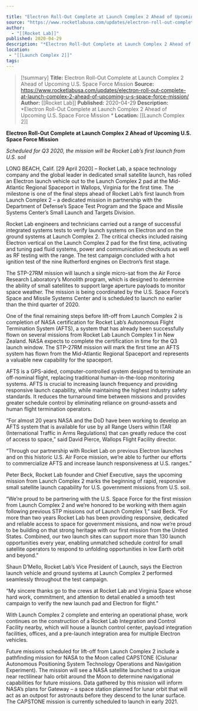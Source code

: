 ```yaml
---

title: "Electron Roll-Out Complete at Launch Complex 2 Ahead of Upcoming U.S. Space Force Mission "
source: "https://www.rocketlabusa.com/updates/electron-roll-out-complete-at-launch-complex-2-ahead-of-upcoming-u-s-space-force-mission/"
author:
  - "[[Rocket Lab]]"
published: 2020-04-29
description: "*Electron Roll-Out Complete at Launch Complex 2 Ahead of Upcoming U.S. Space Force Mission *"
location:
 - "[[Launch Complex 2]]"
tags:
---
```

>[!summary]
**Title:** Electron Roll-Out Complete at Launch Complex 2 Ahead of Upcoming U.S. Space Force Mission 
**Source:** https://www.rocketlabusa.com/updates/electron-roll-out-complete-at-launch-complex-2-ahead-of-upcoming-u-s-space-force-mission/
**Author:** [[Rocket Lab]]
**Published:** 2020-04-29
**Description:** *Electron Roll-Out Complete at Launch Complex 2 Ahead of Upcoming U.S. Space Force Mission *
**Location:** [[Launch Complex 2]]

**Electron Roll-Out Complete at Launch Complex 2 Ahead of Upcoming U.S. Space Force Mission** 

*Scheduled for Q3 2020, the mission will be Rocket Lab’s first launch from U.S. soil* 

LONG BEACH, Calif. \[29 April 2020\] – Rocket Lab, a space technology company and the global leader in dedicated small satellite launch, has rolled an Electron launch vehicle out to the Launch Complex 2 pad at the Mid-Atlantic Regional Spaceport in Wallops, Virginia for the first time. The milestone is one of the final steps ahead of Rocket Lab’s first launch from Launch Complex 2 – a dedicated mission in partnership with the Department of Defense’s Space Test Program and the Space and Missile Systems Center’s Small Launch and Targets Division. 

Rocket Lab engineers and technicians carried out a range of successful integrated systems tests to verify launch systems on Electron and on the ground systems at Launch Complex 2. The critical checks included raising Electron vertical on the Launch Complex 2 pad for the first time, activating and tuning pad fluid systems, power and communication checkouts as well as RF testing with the range. The test campaign concluded with a hot ignition test of the nine Rutherford engines on Electron’s first stage.

The STP-27RM mission will launch a single micro-sat from the Air Force Research Laboratory’s Monolith program, which is designed to determine the ability of small satellites to support large aperture payloads to monitor space weather. The mission is being coordinated by the U.S. Space Force’s Space and Missile Systems Center and is scheduled to launch no earlier than the third quarter of 2020.

One of the final remaining steps before lift-off from Launch Complex 2 is completion of NASA certification for Rocket Lab’s Autonomous Flight Termination System (AFTS), a system that has already been successfully flown on several missions from Rocket Lab Launch Complex 1 in New Zealand. NASA expects to complete the certification in time for the Q3 launch window. The STP-27RM mission will mark the first time an AFTS system has flown from the Mid-Atlantic Regional Spaceport and represents a valuable new capability for the spaceport.

AFTS is a GPS-aided, computer-controlled system designed to terminate an off-nominal flight, replacing traditional human-in-the-loop monitoring systems. AFTS is crucial to increasing launch frequency and providing responsive launch capability, while maintaining the highest industry safety standards. It reduces the turnaround time between missions and provides greater schedule control by eliminating reliance on ground-assets and human flight termination operators.

“For almost 20 years NASA and the DoD have been working to develop an AFTS system that is available for use by all Range Users within ITAR (International Traffic in Arms Regulations) that can greatly reduce the cost of access to space,” said David Pierce, Wallops Flight Facility director.

“Through our partnership with Rocket Lab on previous Electron launches and on this historic U.S. Air Force mission, we’re able to further our efforts to commercialize AFTS and increase launch responsiveness at U.S. ranges.”

Peter Beck, Rocket Lab founder and Chief Executive, says the upcoming mission from Launch Complex 2 marks the beginning of rapid, responsive small satellite launch capability for U.S. government missions from U.S. soil.

“We’re proud to be partnering with the U.S. Space Force for the first mission from Launch Complex 2 and we’re honored to be working with them again following previous STP missions out of Launch Complex 1,” said Beck. “For more than two years Rocket Lab has been providing responsive, dedicated and reliable access to space for government missions, and now we’re proud to be building on that strong heritage with our first mission from the United States. Combined, our two launch sites can support more than 130 launch opportunities every year, enabling unmatched schedule control for small satellite operators to respond to unfolding opportunities in low Earth orbit and beyond.”

Shaun D’Mello, Rocket Lab’s Vice President of Launch, says the Electron launch vehicle and ground systems at Launch Complex 2 performed seamlessly throughout the test campaign.

“My sincere thanks go to the crews at Rocket Lab and Virginia Space whose hard work, commitment, and attention to detail enabled a smooth test campaign to verify the new launch pad and Electron for flight.”

With Launch Complex 2 complete and entering an operational phase, work continues on the construction of a Rocket Lab Integration and Control Facility nearby, which will house a launch control center, payload integration facilities, offices, and a pre-launch integration area for multiple Electron vehicles.

Future missions scheduled for lift-off from Launch Complex 2 include a pathfinding mission for NASA to the Moon called CAPSTONE (Cislunar Autonomous Positioning System Technology Operations and Navigation Experiment). The mission will see a NASA satellite launched to a unique near rectilinear halo orbit around the Moon to determine navigational capabilities for future missions. Data gathered by this mission will inform NASA’s plans for Gateway – a space station planned for lunar orbit that will act as an outpost for astronauts before they descend to the lunar surface. The CAPSTONE mission is currently scheduled to launch in early 2021.